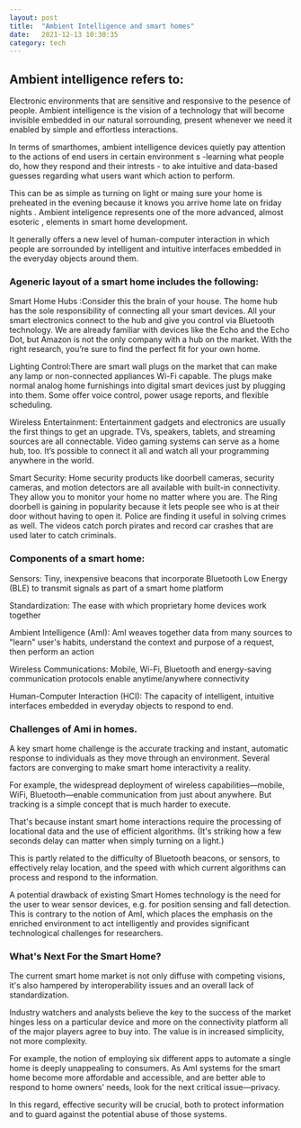 ```yaml
---
layout: post
title:  "Ambient Intelligence and smart homes"
date:   2021-12-13 10:30:35 
category: tech
---
```


## Ambient intelligence refers to:

Electronic environments that are sensitive and responsive to the pesence of people.
Ambient intelligence is the vision of a technology that will become invisible embedded in our natural sorrounding, present whenever we need it enabled by simple and effortless interactions.

In terms of smarthomes, ambient intelligence devices quietly pay attention to the actions of end users in certain environment s -learning what people do, how they respond and their intrests - to ake intuitive and data-based guesses regarding what users want which action to perform.

This can be as simple as turning on light or maing sure your home is preheated in the evening because it knows you arrive home late on friday nights . Ambient inteligence represents one of the more advanced, almost esoteric , elements in smart home development.

It generally offers a new level of human-computer interaction in which people are sorrounded by intelligent and intuitive interfaces embedded in the everyday objects around them.

### Ageneric layout of a smart home includes the following:

Smart Home Hubs :Consider this the brain of your house. The home hub has the sole responsibility of connecting all your smart devices. All your smart electronics connect to the hub and give you control via Bluetooth technology. We are already familiar with devices like the Echo and the Echo Dot, but Amazon is not the only company with a hub on the market. With the right research, you’re sure to find the perfect fit for your own home.


Lighting Control:There are smart wall plugs on the market that can make any lamp or non-connected appliances Wi-Fi capable. The plugs make normal analog home furnishings into digital smart devices just by plugging into them. Some offer voice control, power usage reports, and flexible scheduling.


Wireless Entertainment: Entertainment gadgets and electronics are usually the first things to get an upgrade. TVs, speakers, tablets, and streaming sources are all connectable. Video gaming systems can serve as a home hub, too. It’s possible to connect it all and watch all your programming anywhere in the world.


Smart Security: Home security products like doorbell cameras, security cameras, and motion detectors are all available with built-in connectivity. They allow you to monitor your home no matter where you are. The Ring doorbell is gaining in popularity because it lets people see who is at their door without having to open it. Police are finding it useful in solving crimes as well. The videos catch porch pirates and record car crashes that are used later to catch criminals.




### Components of a smart home:

Sensors: Tiny, inexpensive beacons that incorporate Bluetooth Low Energy (BLE) to transmit signals as part of a smart home platform

Standardization: The ease with which proprietary home devices work together

Ambient Intelligence (AmI): AmI weaves together data from many sources to "learn" user's habits, understand the context and purpose of a request, then perform an action

Wireless Communications: Mobile, Wi-Fi, Bluetooth and energy-saving communication protocols enable anytime/anywhere connectivity

Human-Computer Interaction (HCI): The capacity of intelligent, intuitive interfaces embedded in everyday objects to respond to end.




### Challenges of Ami in homes.

A key smart home challenge is the accurate tracking and instant, automatic response to individuals as they move through an environment. Several factors are converging to make smart home interactivity a reality.

For example, the widespread deployment of wireless capabilities—mobile, WiFi, Bluetooth—enable communication from just about anywhere. But tracking is a simple concept that is much harder to execute.

That's because instant smart home interactions require the processing of locational data and the use of efficient algorithms. (It's striking how a few seconds delay can matter when simply turning on a light.)

This is partly related to the difficulty of Bluetooth beacons, or sensors, to effectively relay location, and the speed with which current algorithms can process and respond to the information.

A potential drawback of existing Smart Homes technology is the need for the user to wear sensor devices, e.g. for position sensing and fall detection. This is contrary to the notion of AmI, which places the emphasis on the enriched environment to act intelligently and provides significant technological challenges for researchers.



### What's Next For the Smart Home?
The current smart home market is not only diffuse with competing visions, it's also hampered by interoperability issues and an overall lack of standardization.

Industry watchers and analysts believe the key to the success of the market hinges less on a particular device and more on the connectivity platform all of the major players agree to buy into. The value is in increased simplicity, not more complexity.

For example, the notion of employing six different apps to automate a single home is deeply unappealing to consumers. As AmI systems for the smart home become more affordable and accessible, and are better able to respond to home owners' needs, look for the next critical issue—privacy.

In this regard, effective security will be crucial, both to protect information and to guard against the potential abuse of those systems.
